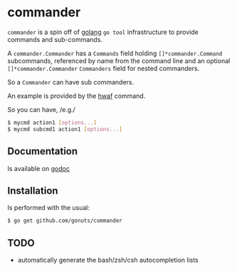 commander
============

``commander`` is a spin off of [golang](http://golang.org) ``go tool`` infrastructure to provide commands and sub-commands.

A ``commander.Commander`` has a ``Commands`` field holding ``[]*commander.Command`` subcommands, referenced by name from the command line and an optional ``[]*commander.Commander`` ``Commanders`` field for nested commanders.

So a ``Commander`` can have sub commanders.

An example is provided by the [hwaf](https://github.com/mana-fwk/hwaf) command.

So you can have, /e.g./
```sh
$ mycmd action1 [options...]
$ mycmd subcmd1 action1 [options...]
```

## Documentation
Is available on [godoc](http://godoc.org/github.com/gonuts/commander)

## Installation
Is performed with the usual:
```sh
$ go get github.com/gonuts/commander
```

## TODO

- automatically generate the bash/zsh/csh autocompletion lists


